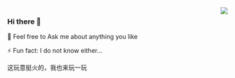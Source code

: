 <img align="right" src="https://github-readme-stats.vercel.app/api?username=Ma-27&show_icons=false&theme=vue&hide_title=true" />

### Hi there 👋

💬 Feel free to Ask me about anything you like 

⚡ Fun fact: I do not know either...


这玩意挺火的，我也来玩一玩

<!--
**Ma-27/Ma-27** is a ✨ _special_ ✨ repository because its `README.md` (this file) appears on your GitHub profile.

Here are some ideas to get you started:

- 🔭 I’m currently working on ...
- 🌱 I’m currently learning ...
- 👯 I’m looking to collaborate on ...
- 🤔 I’m looking for help with ...
- 💬 Ask me about ...
- 📫 How to reach me: ...
- 😄 Pronouns: ...
- ⚡ Fun fact: ...
-->
